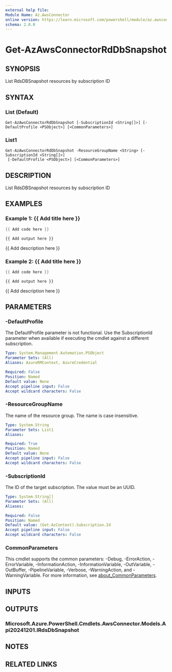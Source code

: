 ```yaml
---
external help file:
Module Name: Az.AwsConnector
online version: https://learn.microsoft.com/powershell/module/az.awsconnector/get-azawsconnectorrddbsnapshot
schema: 2.0.0
---
```


# Get-AzAwsConnectorRdDbSnapshot

## SYNOPSIS
List RdsDBSnapshot resources by subscription ID

## SYNTAX

### List (Default)
```
Get-AzAwsConnectorRdDbSnapshot [-SubscriptionId <String[]>] [-DefaultProfile <PSObject>] [<CommonParameters>]
```

### List1
```
Get-AzAwsConnectorRdDbSnapshot -ResourceGroupName <String> [-SubscriptionId <String[]>]
 [-DefaultProfile <PSObject>] [<CommonParameters>]
```

## DESCRIPTION
List RdsDBSnapshot resources by subscription ID

## EXAMPLES

### Example 1: {{ Add title here }}
```powershell
{{ Add code here }}
```

```output
{{ Add output here }}
```

{{ Add description here }}

### Example 2: {{ Add title here }}
```powershell
{{ Add code here }}
```

```output
{{ Add output here }}
```

{{ Add description here }}

## PARAMETERS

### -DefaultProfile
The DefaultProfile parameter is not functional.
Use the SubscriptionId parameter when available if executing the cmdlet against a different subscription.

```yaml
Type: System.Management.Automation.PSObject
Parameter Sets: (All)
Aliases: AzureRMContext, AzureCredential

Required: False
Position: Named
Default value: None
Accept pipeline input: False
Accept wildcard characters: False
```

### -ResourceGroupName
The name of the resource group.
The name is case insensitive.

```yaml
Type: System.String
Parameter Sets: List1
Aliases:

Required: True
Position: Named
Default value: None
Accept pipeline input: False
Accept wildcard characters: False
```

### -SubscriptionId
The ID of the target subscription.
The value must be an UUID.

```yaml
Type: System.String[]
Parameter Sets: (All)
Aliases:

Required: False
Position: Named
Default value: (Get-AzContext).Subscription.Id
Accept pipeline input: False
Accept wildcard characters: False
```

### CommonParameters
This cmdlet supports the common parameters: -Debug, -ErrorAction, -ErrorVariable, -InformationAction, -InformationVariable, -OutVariable, -OutBuffer, -PipelineVariable, -Verbose, -WarningAction, and -WarningVariable. For more information, see [about_CommonParameters](http://go.microsoft.com/fwlink/?LinkID=113216).

## INPUTS

## OUTPUTS

### Microsoft.Azure.PowerShell.Cmdlets.AwsConnector.Models.Api20241201.IRdsDbSnapshot

## NOTES

## RELATED LINKS

